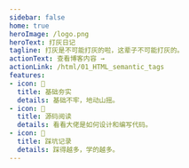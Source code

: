 ```yaml
---
sidebar: false
home: true
heroImage: /logo.png
heroText: 打灰日记
tagline: 打灰是不可能打灰的啦，这辈子不可能打灰的。
actionText: 查看博客内容 →
actionLink: /html/01_HTML_semantic_tags
features:
- icon: 📖
  title: 基础夯实
  details: 基础不牢，地动山摇。
- icon: 📘
  title: 源码阅读
  details: 看看大佬是如何设计和编写代码。
- icon: 🐞
  title: 踩坑记录
  details: 踩得越多，学的越多。
---
```

